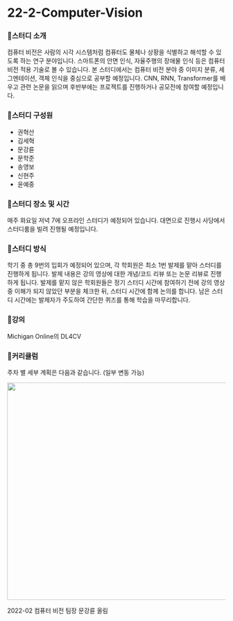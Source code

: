 # 22-2-Computer-Vision

### 🔔스터디 소개

컴퓨터 비전은 사람의 시각 시스템처럼 컴퓨터도 물체나 상황을 식별하고 해석할 수 있도록 하는 연구 분야입니다. 스마트폰의 안면 인식, 자율주행의 장애물 인식 등은 컴퓨터 비전 적용 기술로 볼 수 있습니다. 본 스터디에서는 컴퓨터 비전 분야 중 이미지 분류, 세그멘테이션, 객체 인식을 중심으로 공부할 예정입니다. CNN, RNN, Transformer를 배우고 관련 논문을 읽으며 후반부에는 프로젝트를 진행하거나 공모전에 참여할 예정입니다.

### 🔔스터디 구성원

- 권혁산
- 김세혁
- 문강륜
- 문학준
- 송영보
- 신현주
- 윤예중

### 🔔스터디 장소 및 시간

매주 화요일 저녁 7에 오프라인 스터디가 예정되어 있습니다. 대면으로 진행시 사당에서 스터디룸을 빌려 진행될 예정입니다.

### 🔔스터디 방식

학기 중 총 9번의 입회가 예정되어 있으며, 각 학회원은 최소 1번 발제를 맡아 스터디를 진행하게 됩니다. 발제 내용은 강의 영상에 대한 개념/코드 리뷰 또는 논문 리뷰로 진행하게 됩니다. 발제를 맡지 않은 학회원들은 정기 스터디 시간에 참여하기 전에 강의 영상 중 이해가 되지 않았던 부분을 체크한 뒤, 스터디 시간에 함께 논의를 합니다. 남은 스터디 시간에는 발제자가 주도하여 간단한 퀴즈를 통해 학습을 마무리합니다.

### 🔔강의

Michigan Online의 DL4CV

### 🔔커리큘럼
주차 별 세부 계획은 다음과 같습니다. (일부 변동 가능)

<p align="center">
  <img width="600" height="500" src="https://user-images.githubusercontent.com/74810909/188417158-062a68a8-29c9-4467-995c-ada686556bce.png">
</p>

2022-02 컴퓨터 비전 팀장 문강륜 올림
